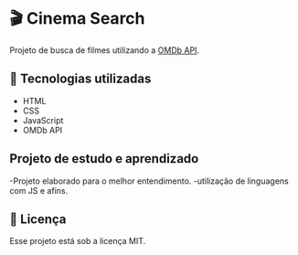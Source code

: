 # 🎬 Cinema Search

Projeto de busca de filmes utilizando a [OMDb API](http://www.omdbapi.com/).

## 🚀 Tecnologias utilizadas

- HTML
- CSS
- JavaScript
- OMDb API

## Projeto de estudo e aprendizado

-Projeto elaborado para o melhor entendimento.
-utilização de linguagens com JS e afins.

## 📄 Licença

Esse projeto está sob a licença MIT.
